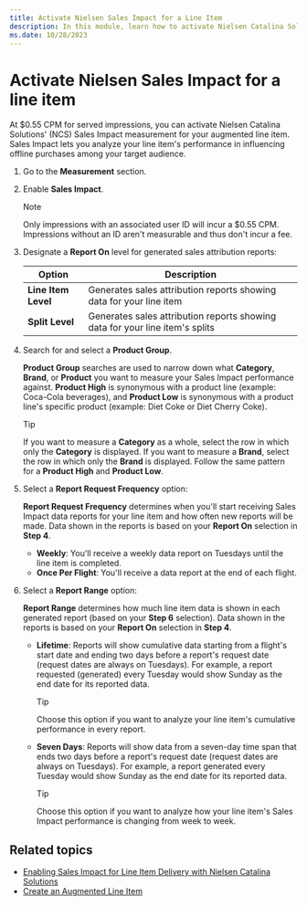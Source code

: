 ```yaml
---
title: Activate Nielsen Sales Impact for a Line Item
description: In this module, learn how to activate Nielsen Catalina Solutions' (NCS) Sales Impact measurement for your augmented line item.
ms.date: 10/28/2023
---
```


# Activate Nielsen Sales Impact for a line item

At $0.55 CPM for served impressions, you can activate Nielsen Catalina Solutions' (NCS) Sales Impact measurement for your augmented line item. Sales Impact lets you analyze your line item's performance in influencing offline purchases among your target audience.

1. Go to the **Measurement** section.

1. Enable **Sales Impact**.

    >[!Note]
    >Only impressions with an associated user ID will incur a $0.55 CPM. Impressions without an ID aren't measurable and thus don't incur a fee.

1. Designate a **Report On** level for generated sales attribution reports:

   |Option  |Description  |
   |---------|---------|
   |**Line Item Level**     |Generates sales attribution reports showing data for your line item         |
   |**Split Level**     |Generates sales attribution reports showing data for your line item's splits         |

1. Search for and select a **Product Group**.

    **Product Group** searches are used to narrow down what **Category**, **Brand**, or **Product** you want to measure your Sales Impact performance against. **Product High** is synonymous with a product line (example: Coca-Cola beverages), and **Product Low** is synonymous with a product line's specific product (example: Diet Coke or Diet Cherry Coke).

    >[!Tip]
    >If you want to measure a **Category** as a whole, select the row in which only the **Category** is displayed. If you want to measure a **Brand**, select the row in which only the **Brand** is displayed. Follow the same pattern for a **Product High** and **Product Low**.

1. Select a **Report Request Frequency** option:

    **Report Request Frequency** determines when you'll start receiving Sales Impact data reports for your line item and how often new  reports will be made. Data shown in the reports is based on your **Report On** selection in **Step 4**.
    - **Weekly**: You'll receive a weekly data report on Tuesdays until the line item is completed.
    - **Once Per Flight**: You'll receive a data report at the end of each flight.

1. Select a **Report Range** option:

    **Report Range** determines how much line item data is shown in each generated report (based on your **Step 6** selection). Data shown in the reports is based on your **Report On** selection in **Step 4**.
    - **Lifetime**: Reports will show cumulative data starting from a flight's start date and ending two days before a report's request date (request dates are always on Tuesdays). For example, a report requested (generated) every Tuesday would show Sunday as the end date for its reported data.

      >[!Tip]
      >Choose this option if you want to analyze your line item's cumulative performance in every report.

    - **Seven Days**: Reports will show data from a seven-day time span that ends two days before a report's request date (request dates are always on Tuesdays). For example, a report generated every Tuesday would show Sunday as the end date for its reported data.

      >[!Tip]
      > Choose this option if you want to analyze how your line item's Sales Impact performance is changing from week to week.

## Related topics

- [Enabling Sales Impact for Line Item Delivery with Nielsen Catalina Solutions](enabling-sales-impact-with-nielsen-catalina-solutions.md)
- [Create an Augmented Line Item](create-an-augmented-line-item-ali.md)
